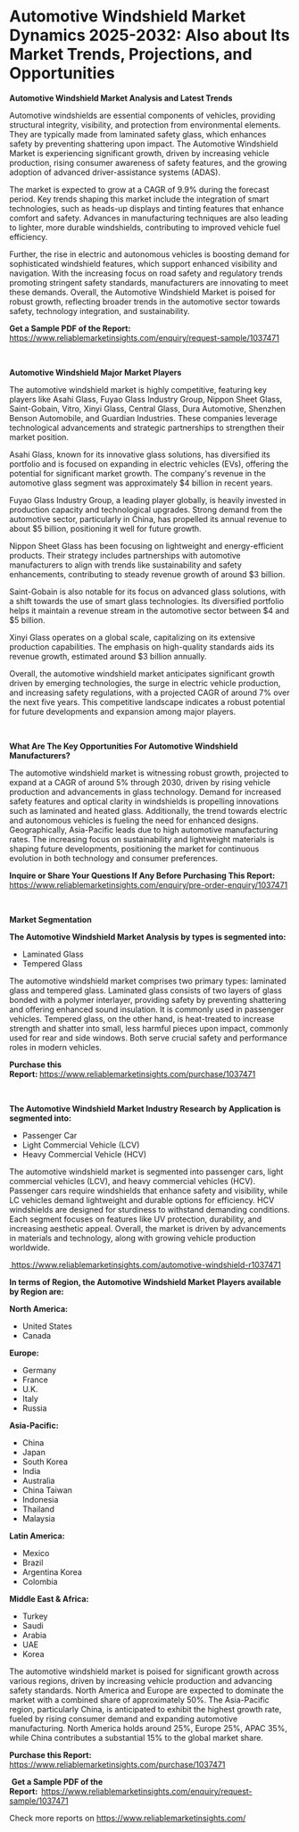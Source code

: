 <p><h1>Automotive Windshield Market Dynamics 2025-2032: Also about Its Market Trends, Projections, and Opportunities</h1></p><p><strong>Automotive Windshield Market Analysis and Latest Trends</strong></p>
<p><p>Automotive windshields are essential components of vehicles, providing structural integrity, visibility, and protection from environmental elements. They are typically made from laminated safety glass, which enhances safety by preventing shattering upon impact. The Automotive Windshield Market is experiencing significant growth, driven by increasing vehicle production, rising consumer awareness of safety features, and the growing adoption of advanced driver-assistance systems (ADAS).</p><p>The market is expected to grow at a CAGR of 9.9% during the forecast period. Key trends shaping this market include the integration of smart technologies, such as heads-up displays and tinting features that enhance comfort and safety. Advances in manufacturing techniques are also leading to lighter, more durable windshields, contributing to improved vehicle fuel efficiency. </p><p>Further, the rise in electric and autonomous vehicles is boosting demand for sophisticated windshield features, which support enhanced visibility and navigation. With the increasing focus on road safety and regulatory trends promoting stringent safety standards, manufacturers are innovating to meet these demands. Overall, the Automotive Windshield Market is poised for robust growth, reflecting broader trends in the automotive sector towards safety, technology integration, and sustainability.</p></p>
<p><strong>Get a Sample PDF of the Report:&nbsp;</strong> <a href="https://www.reliablemarketinsights.com/enquiry/request-sample/1037471?utm_campaign=3033&utm_medium=2&utm_source=Github&utm_content=ia&utm_term=30032025&utm_id=automotive-windshield">https://www.reliablemarketinsights.com/enquiry/request-sample/1037471</a></p>
<p>&nbsp;</p>
<p><strong>Automotive Windshield Major Market Players</strong></p>
<p><p>The automotive windshield market is highly competitive, featuring key players like Asahi Glass, Fuyao Glass Industry Group, Nippon Sheet Glass, Saint-Gobain, Vitro, Xinyi Glass, Central Glass, Dura Automotive, Shenzhen Benson Automobile, and Guardian Industries. These companies leverage technological advancements and strategic partnerships to strengthen their market position.</p><p>Asahi Glass, known for its innovative glass solutions, has diversified its portfolio and is focused on expanding in electric vehicles (EVs), offering the potential for significant market growth. The company's revenue in the automotive glass segment was approximately $4 billion in recent years.</p><p>Fuyao Glass Industry Group, a leading player globally, is heavily invested in production capacity and technological upgrades. Strong demand from the automotive sector, particularly in China, has propelled its annual revenue to about $5 billion, positioning it well for future growth.</p><p>Nippon Sheet Glass has been focusing on lightweight and energy-efficient products. Their strategy includes partnerships with automotive manufacturers to align with trends like sustainability and safety enhancements, contributing to steady revenue growth of around $3 billion.</p><p>Saint-Gobain is also notable for its focus on advanced glass solutions, with a shift towards the use of smart glass technologies. Its diversified portfolio helps it maintain a revenue stream in the automotive sector between $4 and $5 billion.</p><p>Xinyi Glass operates on a global scale, capitalizing on its extensive production capabilities. The emphasis on high-quality standards aids its revenue growth, estimated around $3 billion annually.</p><p>Overall, the automotive windshield market anticipates significant growth driven by emerging technologies, the surge in electric vehicle production, and increasing safety regulations, with a projected CAGR of around 7% over the next five years. This competitive landscape indicates a robust potential for future developments and expansion among major players.</p></p>
<p>&nbsp;</p>
<p><strong>What Are The Key Opportunities For Automotive Windshield Manufacturers?</strong></p>
<p><p>The automotive windshield market is witnessing robust growth, projected to expand at a CAGR of around 5% through 2030, driven by rising vehicle production and advancements in glass technology. Demand for increased safety features and optical clarity in windshields is propelling innovations such as laminated and heated glass. Additionally, the trend towards electric and autonomous vehicles is fueling the need for enhanced designs. Geographically, Asia-Pacific leads due to high automotive manufacturing rates. The increasing focus on sustainability and lightweight materials is shaping future developments, positioning the market for continuous evolution in both technology and consumer preferences.</p></p>
<p><strong>Inquire or Share Your Questions If Any Before Purchasing This Report:</strong> <a href="https://www.reliablemarketinsights.com/enquiry/pre-order-enquiry/1037471?utm_campaign=3033&utm_medium=2&utm_source=Github&utm_content=ia&utm_term=30032025&utm_id=automotive-windshield">https://www.reliablemarketinsights.com/enquiry/pre-order-enquiry/1037471</a></p>
<p>&nbsp;</p>
<p><strong>Market Segmentation</strong></p>
<p><strong>The Automotive Windshield Market Analysis by types is segmented into:</strong></p>
<p><ul><li>Laminated Glass</li><li>Tempered Glass</li></ul></p>
<p><p>The automotive windshield market comprises two primary types: laminated glass and tempered glass. Laminated glass consists of two layers of glass bonded with a polymer interlayer, providing safety by preventing shattering and offering enhanced sound insulation. It is commonly used in passenger vehicles. Tempered glass, on the other hand, is heat-treated to increase strength and shatter into small, less harmful pieces upon impact, commonly used for rear and side windows. Both serve crucial safety and performance roles in modern vehicles.</p></p>
<p><strong>Purchase this Report:&nbsp;</strong><a href="https://www.reliablemarketinsights.com/purchase/1037471?utm_campaign=3033&utm_medium=2&utm_source=Github&utm_content=ia&utm_term=30032025&utm_id=automotive-windshield">https://www.reliablemarketinsights.com/purchase/1037471</a></p>
<p>&nbsp;</p>
<p><strong>The Automotive Windshield Market Industry Research by Application is segmented into:</strong></p>
<p><ul><li>Passenger Car</li><li>Light Commercial Vehicle (LCV)</li><li>Heavy Commercial Vehicle (HCV)</li></ul></p>
<p><p>The automotive windshield market is segmented into passenger cars, light commercial vehicles (LCV), and heavy commercial vehicles (HCV). Passenger cars require windshields that enhance safety and visibility, while LC vehicles demand lightweight and durable options for efficiency. HCV windshields are designed for sturdiness to withstand demanding conditions. Each segment focuses on features like UV protection, durability, and increasing aesthetic appeal. Overall, the market is driven by advancements in materials and technology, along with growing vehicle production worldwide.</p></p>
<p><a href="https://www.reliablemarketinsights.com/automotive-windshield-r1037471?utm_campaign=3033&utm_medium=2&utm_source=Github&utm_content=ia&utm_term=30032025&utm_id=automotive-windshield">&nbsp;https://www.reliablemarketinsights.com/automotive-windshield-r1037471</a></p>
<p><strong>In terms of Region, the Automotive Windshield Market Players available by Region are:</strong></p>
<p>
    <p> <strong> North America: </strong>
        <ul>
            <li>United States</li>
            <li>Canada</li>
        </ul>
        </p> 
    <p> <strong> Europe: </strong>
        <ul>
            <li>Germany</li>
            <li>France</li>
            <li>U.K.</li>
            <li>Italy</li>
            <li>Russia</li>
        </ul>
        </p> 
    <p> <strong> Asia-Pacific: </strong>
        <ul>
            <li>China</li>
            <li>Japan</li>
            <li>South Korea</li>
            <li>India</li>
            <li>Australia</li>
            <li>China Taiwan</li>
            <li>Indonesia</li>
            <li>Thailand</li>
            <li>Malaysia</li>
        </ul>
        </p> 
    <p> <strong> Latin America: </strong>
        <ul>
            <li>Mexico</li>
            <li>Brazil</li>
            <li>Argentina Korea</li>
            <li>Colombia</li>
        </ul>
        </p> 
    <p> <strong> Middle East & Africa: </strong>
        <ul>
            <li>Turkey</li>
            <li>Saudi</li>
            <li>Arabia</li>
            <li>UAE</li>
            <li>Korea</li>
        </ul>
    </p>
    </p>
<p><p>The automotive windshield market is poised for significant growth across various regions, driven by increasing vehicle production and advancing safety standards. North America and Europe are expected to dominate the market with a combined share of approximately 50%. The Asia-Pacific region, particularly China, is anticipated to exhibit the highest growth rate, fueled by rising consumer demand and expanding automotive manufacturing. North America holds around 25%, Europe 25%, APAC 35%, while China contributes a substantial 15% to the global market share.</p></p>
<p><strong>Purchase this Report: </strong><a href="https://www.reliablemarketinsights.com/purchase/1037471?utm_campaign=3033&utm_medium=2&utm_source=Github&utm_content=ia&utm_term=30032025&utm_id=automotive-windshield">https://www.reliablemarketinsights.com/purchase/1037471</a></p>
<p>&nbsp;<strong>Get a Sample PDF of the Report:&nbsp;&nbsp;</strong><a href="https://www.reliablemarketinsights.com/enquiry/request-sample/1037471?utm_campaign=3033&utm_medium=2&utm_source=Github&utm_content=ia&utm_term=30032025&utm_id=automotive-windshield">https://www.reliablemarketinsights.com/enquiry/request-sample/1037471</a></p>
<p><strong></strong></p>
<p>Check more reports on <a href="https://www.reliablemarketinsights.com/?utm_campaign=3033&utm_medium=2&utm_source=Github&utm_content=ia&utm_term=30032025&utm_id=automotive-windshield">https://www.reliablemarketinsights.com/</a></p>